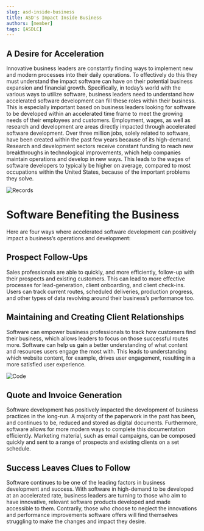```yaml
---
slug: asd-inside-business
title: ASD's Impact Inside Business
authors: [member]
tags: [ASDLC]
---
```



## A Desire for Acceleration
Innovative business leaders are constantly finding ways to implement new and modern processes into their daily operations. To effectively do this they must understand the impact software can have on their potential business expansion and financial growth. Specifically, in today’s world with the various ways to utilize software, business leaders need to understand how accelerated software development can fill these roles within their business. This is especially important based on business leaders looking for software to be developed within an accelerated time frame to meet the growing needs of their employees and customers.
Employment, wages, as well as research and development are areas directly impacted through accelerated software development. Over three million jobs, solely related to software, have been created within the past few years because of its high-demand. Research and development sectors receive constant funding to reach new breakthroughs in technological improvements, which help companies maintain operations and develop in new ways. This leads to the wages of software developers to typically be higher on average, compared to most occupations within the United States, because of the important problems they solve.


<!--truncate-->

![Records](https://images.unsplash.com/photo-1544377193-33dcf4d68fb5?ixlib=rb-1.2.1&ixid=MnwxMjA3fDB8MHxwaG90by1wYWdlfHx8fGVufDB8fHx8&auto=format&fit=crop&w=2232&q=80)

# Software Benefiting the Business
Here are four ways where accelerated software development can positively impact a business’s operations and development:

## Prospect Follow-Ups
Sales professionals are able to quickly, and more efficiently, follow-up with their prospects and existing customers. This can lead to more effective processes for lead-generation, client onboarding, and client check-ins. Users can track current routes, scheduled deliveries, production progress, and other types of data revolving around their business’s performance too.

## Maintaining and Creating Client Relationships
Software can empower business professionals to track how customers find their business, which allows leaders to focus on those successful routes more. Software can help us gain a better understanding of what content and resources users engage the most with. This leads to understanding which website content, for example, drives user engagement, resulting in a more satisfied user experience.

![Code](https://images.pexels.com/photos/270408/pexels-photo-270408.jpeg?cs=srgb&dl=pexels-pixabay-270408.jpg&fm=jpg)


## Quote and Invoice Generation
Software development has positively impacted the development of business practices in the long-run. A majority of the paperwork in the past has been, and continues to be, reduced and stored as digital documents. Furthermore, software allows for more modern ways to complete this documentation efficiently. Marketing material, such as email campaigns, can be composed quickly and sent to a range of prospects and existing clients on a set schedule.


## Success Leaves Clues to Follow
Software continues to be one of the leading factors in business development and success. With software in high-demand to be developed at an accelerated rate, business leaders are turning to those who aim to have innovative, relevant software products developed and made accessible to them. Contrarily, those who choose to neglect the innovations and performance improvements software offers will find themselves struggling to make the changes and impact they desire.